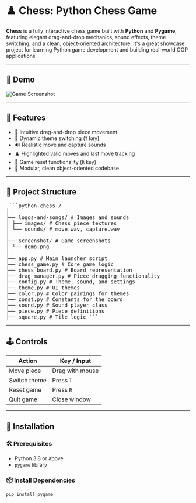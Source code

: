 # ♟️ Chess: Python Chess Game

**Chess** is a fully interactive chess game built with **Python** and **Pygame**, featuring elegant drag-and-drop mechanics, sound effects, theme switching, and a clean, object-oriented architecture. It's a great showcase project for learning Python game development and building real-world OOP applications.

---

## 📸 Demo

![Game Screenshot](screenshot/demo.png)

---

## 🚀 Features

- 🎯 Intuitive drag-and-drop piece movement  
- 🎨 Dynamic theme switching (`T` key)  
- 🔊 Realistic move and capture sounds  
- ♟️ Highlighted valid moves and last move tracking  
- 🔁 Game reset functionality (`R` key)  
- 🧠 Modular, clean object-oriented codebase  

---

## 📂 Project Structure

<pre> ```python-chess-/
│
├── logos-and-songs/ # Images and sounds
│ ├── images/ # Chess piece textures
│ └── sounds/ # move.wav, capture.wav
│
├── screenshot/ # Game screenshots
│ └── demo.png
│
├── app.py # Main launcher script
├── chess_game.py # Core game logic
├── chess_board.py # Board representation
├── drag_manager.py # Piece dragging functionality
├── config.py # Theme, sound, and settings
├── theme.py # UI themes
├── color.py # Color pairings for themes
├── const.py # Constants for the board
├── sound.py # Sound player class
├── piece.py # Piece definitions
├── square.py # Tile logic ``` </pre>


---

## 🕹️ Controls

| Action            | Key / Input      |
|-------------------|------------------|
| Move piece        | Drag with mouse  |
| Switch theme      | Press `T`        |
| Reset game        | Press `R`        |
| Quit game         | Close window     |

---

## 🔧 Installation

### 🛠 Prerequisites
- Python 3.8 or above
- `pygame` library

### 📦 Install Dependencies

```bash
pip install pygame

